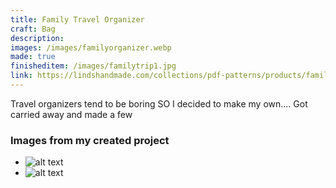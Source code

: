 ```yaml
---
title: Family Travel Organizer
craft: Bag
description: 
images: /images/familyorganizer.webp
made: true
finisheditem: /images/familytrip1.jpg
link: https://lindshandmade.com/collections/pdf-patterns/products/family-travel-organizer-pdf-sewing-pattern-diy-travel-wallet
---
```


Travel organizers tend to be boring SO I decided to make my own.... Got carried away and made a few

### Images from my created project   
* ![alt text](/images/familytrip1.jpg "mdImage")
* ![alt text](/images/familytrip2.jpg "mdImage")